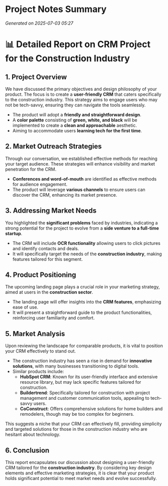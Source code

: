 # Project Notes Summary

*Generated on 2025-07-03 05:27*

# 📊 Detailed Report on CRM Project for the Construction Industry

## **1. Project Overview**
We have discussed the primary objectives and design philosophy of your product. The focus is to create a **user-friendly CRM** that caters specifically to the construction industry. This strategy aims to engage users who may not be tech-savvy, ensuring they can navigate the tools seamlessly.

- The product will adopt a **friendly and straightforward design**.
- A **color palette** consisting of **green, white, and black** will be implemented to create a **clean and approachable** aesthetic.
- Aiming to accommodate users **learning tech for the first time**.

## **2. Market Outreach Strategies**
Through our conversation, we established effective methods for reaching your target audience. These strategies will enhance visibility and market penetration for the CRM.

- **Conferences and word-of-mouth** are identified as effective methods for audience engagement.
- The product will leverage **various channels** to ensure users can discover the CRM, enhancing its market presence.

## **3. Addressing Market Needs**
You highlighted the **significant problems** faced by industries, indicating a strong potential for the project to evolve from a **side venture to a full-time startup**.

- The CRM will include **OCR functionality** allowing users to click pictures and identify contacts and deals.
- It will specifically target the needs of the **construction industry**, making features tailored for this segment.

## **4. Product Positioning**
The upcoming landing page plays a crucial role in your marketing strategy, aimed at users in the **construction sector**.

- The landing page will offer insights into the **CRM features**, emphasizing ease of use.
- It will present a straightforward guide to the product functionalities, reinforcing user familiarity and comfort.

## **5. Market Analysis**
Upon reviewing the landscape for comparable products, it is vital to position your CRM effectively to stand out.

- The construction industry has seen a rise in demand for **innovative solutions**, with many businesses transitioning to digital tools.
- Similar products include:
  - **HubSpot CRM**: Known for its user-friendly interface and extensive resource library, but may lack specific features tailored for construction.
  - **Buildertrend**: Specifically tailored for construction with project management and customer communication tools, appealing to tech-savvy users.
  - **CoConstruct**: Offers comprehensive solutions for home builders and remodelers, though may be too complex for beginners.
  
This suggests a niche that your CRM can effectively fill, providing simplicity and targeted solutions for those in the construction industry who are hesitant about technology.

## **6. Conclusion**
This report encapsulates our discussion about designing a user-friendly CRM tailored for the **construction industry**. By considering key design elements and effective marketing strategies, it is clear that your product holds significant potential to meet market needs and evolve successfully.